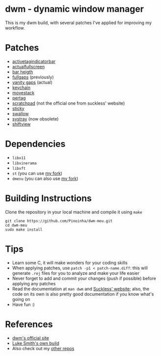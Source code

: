 # dwm - dynamic window manager

This is my dwm build, with several patches I've applied for improving my workflow.   

# Patches  

* [activetagindicatorbar](https://dwm.suckless.org/patches/activetagindicatorbar/)  
* [actualfullscreen](https://dwm.suckless.org/patches/actualfullscreen/)  
* [bar heigth](https://dwm.suckless.org/patches/bar_height/)  
* [fullgaps](https://dwm.suckless.org/patches/fullgaps/) (previously)  
* [vanity gaps](https://dwm.suckless.org/patches/vanitygaps/) (actual)  
* [keychain](https://dwm.suckless.org/patches/keychain/)  
* [movestack](https://dwm.suckless.org/patches/movestack/)  
* [pertag](https://dwm.suckless.org/patches/pertag/)  
* [scratchpad](https://github.com/GasparVardanyan/dwm-scratchpad) (not the official one from suckless' website)  
* [sticky](https://dwm.suckless.org/patches/sticky/)  
* [swallow](https://dwm.suckless.org/patches/swallow/)  
* [systray](https://dwm.suckless.org/patches/systray/) (now obsolete)  
* [shiftview](https://lists.suckless.org/dev/1104/7590.html)
  
# Dependencies  
  
* `libx11`  
* `libxinerama`  
* `libxft`  
* `st` (you can use [my fork](https://github.com/Pinoinha/st-meu))  
* `dmenu` (you can also use [my fork](https://github.com/Pinoinha/dmenu-meu))  
  
# Building Instructions  
  
Clone the repository in your local machine and compile it using `make`  
```  
git clone https://github.com/Pinoinha/dwm-meu.git  
cd dwm-meu  
sudo make install  
```  

# Tips

* Learn some C, it will make wonders for your coding skills
* When applying patches, use `patch -p1 < patch-name.diff`: this will generate `.rej` files for you to analyze and make your life easier
* Never forget to add and commit your changes (push if possible) before applying any patches
* Read the documentation at `man dwm` and [Suckless' website](https://suckless.org/); also, the code on its own is also pretty good documentation if you know what's going on
* Have fun :)

# References

* [dwm's official site](https://dwm.suckless.org/)
* [Luke Smith's own build](https://github.com/LukeSmithxyz/dwm)
* Also check out my [other repos](https://github.com/Pinoinha)
